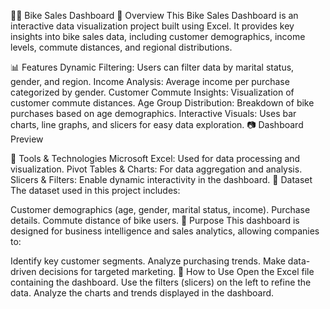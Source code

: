 🚴‍♂️ Bike Sales Dashboard
📌 Overview
This Bike Sales Dashboard is an interactive data visualization project built using Excel. It provides key insights into bike sales data, including customer demographics, income levels, commute distances, and regional distributions.

📊 Features
Dynamic Filtering: Users can filter data by marital status, gender, and region.
Income Analysis: Average income per purchase categorized by gender.
Customer Commute Insights: Visualization of customer commute distances.
Age Group Distribution: Breakdown of bike purchases based on age demographics.
Interactive Visuals: Uses bar charts, line graphs, and slicers for easy data exploration.
📷 Dashboard Preview

🔧 Tools & Technologies
Microsoft Excel: Used for data processing and visualization.
Pivot Tables & Charts: For data aggregation and analysis.
Slicers & Filters: Enable dynamic interactivity in the dashboard.
📂 Dataset
The dataset used in this project includes:

Customer demographics (age, gender, marital status, income).
Purchase details.
Commute distance of bike users.
🎯 Purpose
This dashboard is designed for business intelligence and sales analytics, allowing companies to:

Identify key customer segments.
Analyze purchasing trends.
Make data-driven decisions for targeted marketing.
🚀 How to Use
Open the Excel file containing the dashboard.
Use the filters (slicers) on the left to refine the data.
Analyze the charts and trends displayed in the dashboard.
